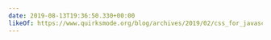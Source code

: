 ```yaml
---
date: 2019-08-13T19:36:50.330+00:00
likeOf: https://www.quirksmode.org/blog/archives/2019/02/css_for_javascr_1.html
---
```

